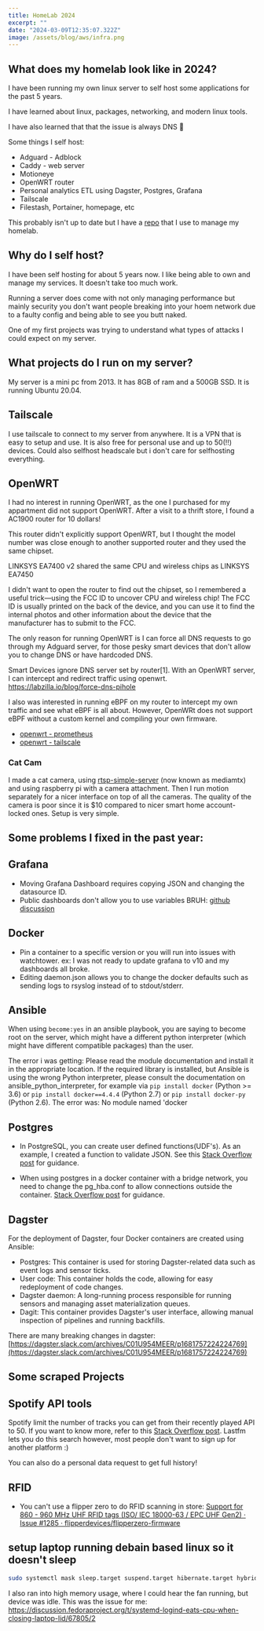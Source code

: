 ```yaml
---
title: HomeLab 2024
excerpt: ""
date: "2024-03-09T12:35:07.322Z"
image: /assets/blog/aws/infra.png
---
```


## What does my homelab look like in 2024?

I have been running my own linux server to self host some applications for the past 5 years.

I have learned about linux, packages, networking, and modern linux tools.

I have also learned that that the issue is always DNS :troll:

Some things I self host:

- Adguard - Adblock
- Caddy - web server
- Motioneye
- OpenWRT router
- Personal analytics ETL using Dagster, Postgres, Grafana
- Tailscale
- Filestash, Portainer, homepage, etc

This probably isn't up to date but I have a [repo](https://github.com/notedwin/ansible-compose) that I use to manage my homelab.

## Why do I self host?

I have been self hosting for about 5 years now. I like being able to own and manage my services. It doesn't take too much work.

Running a server does come with not only managing performance but mainly security you don't want people breaking into your hoem network due to a faulty config and being able to see you butt naked.

One of my first projects was trying to understand what types of attacks I could expect on my server.

## What projects do I run on my server?

My server is a mini pc from 2013. It has 8GB of ram and a 500GB SSD. It is running Ubuntu 20.04.

## Tailscale

I use tailscale to connect to my server from anywhere. It is a VPN that is easy to setup and use. It is also free for personal use and up to 50(!!) devices.
Could also selfhost headscale but i don't care for selfhosting everything.

## OpenWRT

I had no interest in running OpenWRT, as the one I purchased for my appartment did not support OpenWRT. After a visit to a thrift store, I found a AC1900 router for 10 dollars!

This router didn't explicitly support OpenWRT, but I thought the model number was close enough to another supported router and they used the same chipset.

LINKSYS EA7400 v2 shared the same CPU and wireless chips as LINKSYS EA7450

I didn't want to open the router to find out the chipset, so I remembered a useful trick—using the FCC ID to uncover CPU and wireless chip!
The FCC ID is usually printed on the back of the device, and you can use it to find the internal photos and other information about the device that the manufacturer has to submit to the FCC.

The only reason for running OpenWRT is I can force all DNS requests to go through my Adguard server, for those pesky smart devices that don't allow you to change DNS or have hardcoded DNS.

Smart Devices ignore DNS server set by router[1]. With an OpenWRT server, I can intercept and redirect traffic using openwrt.
https://labzilla.io/blog/force-dns-pihole

I also was interested in running eBPF on my router to intercept my own traffic and see what eBPF is all about.
However, OpenWRt does not support eBPF without a custom kernel and compiling your own firmware.

- [openwrt - prometheus](https://www.cloudrocket.at/posts/monitor-openwrt-nodes-with-prometheus/)
- [openwrt - tailscale](https://openwrt.org/docs/guide-user/services/vpn/tailscale/start)

### Cat Cam

I made a cat camera, using [rtsp-simple-server](https://github.com/bluenviron/mediamtx) (now known as mediamtx) and using raspberry pi with a camera attachment. Then I run motion separately for a nicer interface on top of all the cameras. The quality of the camera is poor since it is $10 compared to nicer smart home account-locked ones.
Setup is very simple.

## Some problems I fixed in the past year:

## Grafana

- Moving Grafana Dashboard requires copying JSON and changing the datasource ID.
- Public dashboards don't allow you to use variables BRUH: [github discussion](https://github.com/grafana/grafana/discussions/49253)

## Docker

- Pin a container to a specific version or you will run into issues with watchtower. ex: I was not ready to update grafana to v10 and my dashboards all broke.
- Editing daemon.json allows you to change the docker defaults such as sending logs to rsyslog instead of to stdout/stderr.

## Ansible

When using `become:yes` in an ansible playbook, you are saying to become root on the server, which might have a different python interpreter (which might have different compatible packages) than the user.

The error i was getting: Please read the module documentation and install it in the appropriate location. If the required library is installed, but Ansible is using the wrong Python interpreter, please consult the documentation on ansible_python_interpreter, for example via `pip install docker` (Python >= 3.6) or `pip install docker==4.4.4` (Python 2.7) or `pip install docker-py` (Python 2.6). The error was: No module named 'docker

## Postgres

- In PostgreSQL, you can create user defined functions(UDF's). As an example, I created a function to validate JSON. See this [Stack Overflow post](https://stackoverflow.com/questions/30187554/how-to-verify-a-string-is-valid-json-in-postgresql) for guidance.

- When using postgres in a docker container with a bridge network, you need to change the pg_hba.conf to allow connections outside the container. [Stack Overflow post](https://stackoverflow.com/questions/30187554/how-to-verify-a-string-is-valid-json-in-postgresql) for guidance.

## Dagster

For the deployment of Dagster, four Docker containers are created using Ansible:

- Postgres: This container is used for storing Dagster-related data such as event logs and sensor ticks.
- User code: This container holds the code, allowing for easy redeployment of code changes.
- Dagster daemon: A long-running process responsible for running sensors and managing asset materialization queues.
- Dagit: This container provides Dagster&#39;s user interface, allowing manual inspection of pipelines and running backfills.

There are many breaking changes in dagster: [https://dagster.slack.com/archives/C01U954MEER/p1681757224224769](https://dagster.slack.com/archives/C01U954MEER/p1681757224224769)

## Some scraped Projects

## Spotify API tools

Spotify limit the number of tracks you can get from their recently played API to 50.
If you want to know more, refer to this [Stack Overflow post](https://stackoverflow.com/questions/56061606/spotify-api-recently-played-paging). Lastfm lets you do this search however, most people don't want to sign up for another platform :)

You can also do a personal data request to get full history!

## RFID

- You can't use a flipper zero to do RFID scanning in store: [Support for 860 - 960 MHz UHF RFID tags (ISO/ IEC 18000-63 / EPC UHF Gen2) · Issue #1285 · flipperdevices/flipperzero-firmware](https://github.com/flipperdevices/flipperzero-firmware/issues/1285)

## setup laptop running debain based linux so it doesn't sleep

```bash
sudo systemctl mask sleep.target suspend.target hibernate.target hybrid-sleep.target
```

I also ran into high memory usage, where I could hear the fan running, but device was idle. This was the issue for me:
https://discussion.fedoraproject.org/t/systemd-logind-eats-cpu-when-closing-laptop-lid/67805/2
